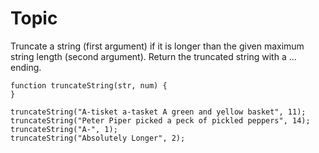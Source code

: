 # Topic

Truncate a string (first argument) if it is longer than the given maximum string length (second argument). Return the truncated string with a ... ending.

```
function truncateString(str, num) {
}

truncateString("A-tisket a-tasket A green and yellow basket", 11);
truncateString("Peter Piper picked a peck of pickled peppers", 14);
truncateString("A-", 1);
truncateString("Absolutely Longer", 2);
```

